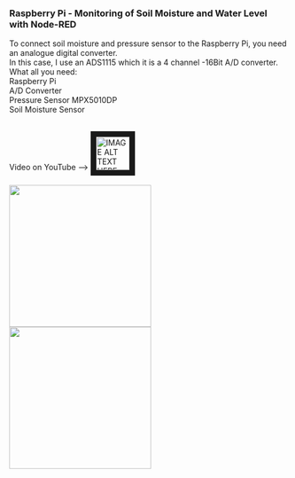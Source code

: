 <h3>Raspberry Pi - Monitoring of Soil Moisture and Water Level with Node-RED</h3>
To connect soil moisture and pressure sensor to the Raspberry Pi, you need an analogue digital converter.</br>
In this case, I use an ADS1115 which it is a 4 channel -16Bit A/D converter.</br>
What all you need:</br>
Raspberry Pi</br>
A/D Converter</br>
Pressure Sensor MPX5010DP</br>
Soil Moisture Sensor</br>
</br>

Video on YouTube --> <a href="https://youtu.be/gJo88YZkhzc" target="_blank">
 <img src="https://user-images.githubusercontent.com/36192933/50377674-d0e70800-0621-11e9-9848-b41b02b2e1ac.png" alt="IMAGE ALT TEXT HERE" width="60" border="10" />
</a>
</br>
</br>
<img src="https://user-images.githubusercontent.com/36192933/50359054-9ca91400-055b-11e9-8fec-97554af46a1f.jpg" width="256">
<img src="https://user-images.githubusercontent.com/36192933/50359166-150fd500-055c-11e9-93ad-22486ed01680.png" width="256">
